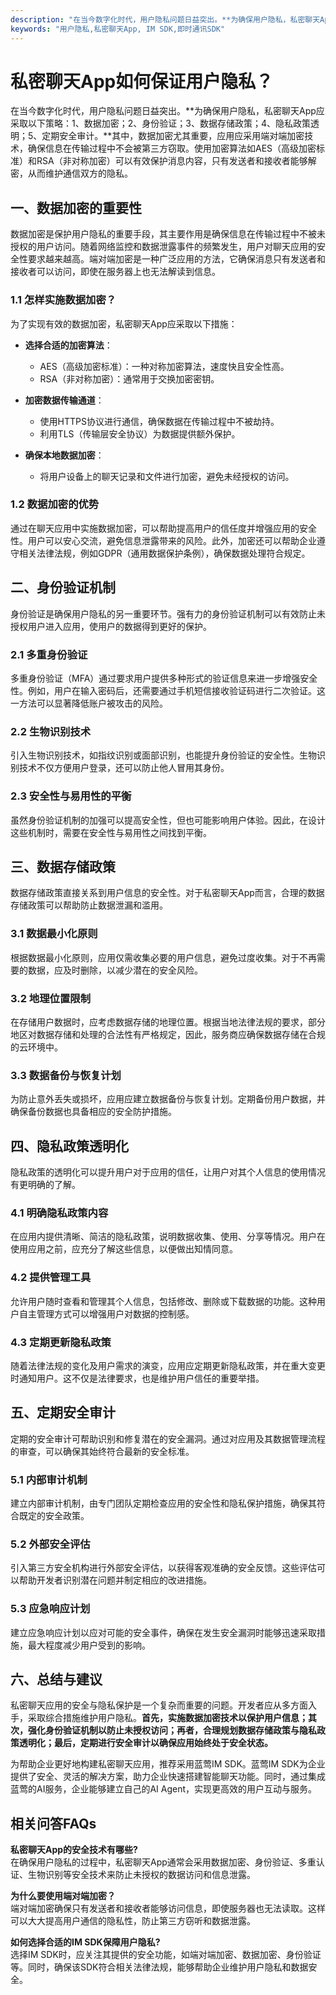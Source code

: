 ```yaml
---
description: "在当今数字化时代，用户隐私问题日益突出。**为确保用户隐私，私密聊天App应采取以下策略：1、数据加密；2、身份验证；3、数据存储政策；4、隐私政策透明；5、定期安全审计。**其中，数据加密尤其重要，应用应采用端对端加密技术，确保信息在传输过程中不会被第三方窃取。使用加密算法如AES（高级加密标准）和RSA（非对称加密）可以有效保护消息内容，只有发送者和接收者能够解密，从而维护通信双方的隐私。"
keywords: "用户隐私,私密聊天App, IM SDK,即时通讯SDK"
---
```

# 私密聊天App如何保证用户隐私？

在当今数字化时代，用户隐私问题日益突出。**为确保用户隐私，私密聊天App应采取以下策略：1、数据加密；2、身份验证；3、数据存储政策；4、隐私政策透明；5、定期安全审计。**其中，数据加密尤其重要，应用应采用端对端加密技术，确保信息在传输过程中不会被第三方窃取。使用加密算法如AES（高级加密标准）和RSA（非对称加密）可以有效保护消息内容，只有发送者和接收者能够解密，从而维护通信双方的隐私。

## 一、数据加密的重要性

数据加密是保护用户隐私的重要手段，其主要作用是确保信息在传输过程中不被未授权的用户访问。随着网络监控和数据泄露事件的频繁发生，用户对聊天应用的安全性要求越来越高。端对端加密是一种广泛应用的方法，它确保消息只有发送者和接收者可以访问，即使在服务器上也无法解读到信息。

### 1.1 怎样实施数据加密？

为了实现有效的数据加密，私密聊天App应采取以下措施：

- **选择合适的加密算法**：
  - AES（高级加密标准）：一种对称加密算法，速度快且安全性高。
  - RSA（非对称加密）：通常用于交换加密密钥。

- **加密数据传输通道**：
  - 使用HTTPS协议进行通信，确保数据在传输过程中不被劫持。
  - 利用TLS（传输层安全协议）为数据提供额外保护。

- **确保本地数据加密**：
  - 将用户设备上的聊天记录和文件进行加密，避免未经授权的访问。

### 1.2 数据加密的优势

通过在聊天应用中实施数据加密，可以帮助提高用户的信任度并增强应用的安全性。用户可以安心交流，避免信息泄露带来的风险。此外，加密还可以帮助企业遵守相关法律法规，例如GDPR（通用数据保护条例），确保数据处理符合规定。

## 二、身份验证机制

身份验证是确保用户隐私的另一重要环节。强有力的身份验证机制可以有效防止未授权用户进入应用，使用户的数据得到更好的保护。

### 2.1 多重身份验证

多重身份验证（MFA）通过要求用户提供多种形式的验证信息来进一步增强安全性。例如，用户在输入密码后，还需要通过手机短信接收验证码进行二次验证。这一方法可以显著降低账户被攻击的风险。

### 2.2 生物识别技术

引入生物识别技术，如指纹识别或面部识别，也能提升身份验证的安全性。生物识别技术不仅方便用户登录，还可以防止他人冒用其身份。

### 2.3 安全性与易用性的平衡

虽然身份验证机制的加强可以提高安全性，但也可能影响用户体验。因此，在设计这些机制时，需要在安全性与易用性之间找到平衡。

## 三、数据存储政策

数据存储政策直接关系到用户信息的安全性。对于私密聊天App而言，合理的数据存储政策可以帮助防止数据泄漏和滥用。

### 3.1 数据最小化原则

根据数据最小化原则，应用仅需收集必要的用户信息，避免过度收集。对于不再需要的数据，应及时删除，以减少潜在的安全风险。

### 3.2 地理位置限制

在存储用户数据时，应考虑数据存储的地理位置。根据当地法律法规的要求，部分地区对数据存储和处理的合法性有严格规定，因此，服务商应确保数据存储在合规的云环境中。

### 3.3 数据备份与恢复计划

为防止意外丢失或损坏，应用应建立数据备份与恢复计划。定期备份用户数据，并确保备份数据也具备相应的安全防护措施。

## 四、隐私政策透明化

隐私政策的透明化可以提升用户对于应用的信任，让用户对其个人信息的使用情况有更明确的了解。

### 4.1 明确隐私政策内容

在应用内提供清晰、简洁的隐私政策，说明数据收集、使用、分享等情况。用户在使用应用之前，应充分了解这些信息，以便做出知情同意。

### 4.2 提供管理工具

允许用户随时查看和管理其个人信息，包括修改、删除或下载数据的功能。这种用户自主管理方式可以增强用户对数据的控制感。

### 4.3 定期更新隐私政策

随着法律法规的变化及用户需求的演变，应用应定期更新隐私政策，并在重大变更时通知用户。这不仅是法律要求，也是维护用户信任的重要举措。

## 五、定期安全审计

定期的安全审计可帮助识别和修复潜在的安全漏洞。通过对应用及其数据管理流程的审查，可以确保其始终符合最新的安全标准。

### 5.1 内部审计机制

建立内部审计机制，由专门团队定期检查应用的安全性和隐私保护措施，确保其符合既定的安全政策。

### 5.2 外部安全评估

引入第三方安全机构进行外部安全评估，以获得客观准确的安全反馈。这些评估可以帮助开发者识别潜在问题并制定相应的改进措施。

### 5.3 应急响应计划

建立应急响应计划以应对可能的安全事件，确保在发生安全漏洞时能够迅速采取措施，最大程度减少用户受到的影响。

## 六、总结与建议

私密聊天应用的安全与隐私保护是一个复杂而重要的问题。开发者应从多方面入手，采取综合措施维护用户隐私。**首先，实施数据加密技术以保护用户信息；其次，强化身份验证机制以防止未授权访问；再者，合理规划数据存储政策与隐私政策透明化；最后，定期进行安全审计以确保应用始终处于安全状态。**

为帮助企业更好地构建私密聊天应用，推荐采用蓝莺IM SDK。蓝莺IM SDK为企业提供了安全、灵活的解决方案，助力企业快速搭建智能聊天功能。同时，通过集成蓝莺的AI服务，企业能够建立自己的AI Agent，实现更高效的用户互动与服务。

## 相关问答FAQs

**私密聊天App的安全技术有哪些?**  
在确保用户隐私的过程中，私密聊天App通常会采用数据加密、身份验证、多重认证、生物识别等安全技术来防止未授权的数据访问和信息泄露。

**为什么要使用端对端加密？**  
端对端加密确保只有发送者和接收者能够访问信息，即使服务器也无法读取。这样可以大大提高用户通信的隐私性，防止第三方窃听和数据泄露。

**如何选择合适的IM SDK保障用户隐私?**  
选择IM SDK时，应关注其提供的安全功能，如端对端加密、数据加密、身份验证等。同时，确保该SDK符合相关法律法规，能够帮助企业维护用户隐私和数据安全。
